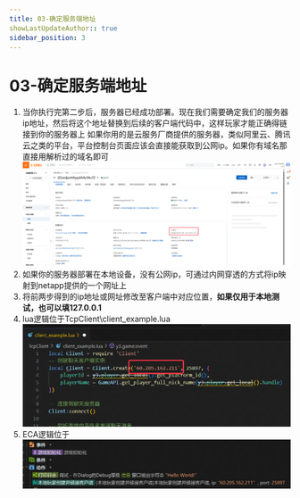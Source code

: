 ```yaml
---
title: 03-确定服务端地址
showLastUpdateAuthor:: true
sidebar_position: 3
---
```

# 03-确定服务端地址
1. 当你执行完第二步后，服务器已经成功部署。现在我们需要确定我们的服务器ip地址，然后将这个地址替换到后续的客户端代码中，这样玩家才能正确得链接到你的服务器上
如果你用的是云服务厂商提供的服务器，类似阿里云、腾讯云之类的平台，平台控制台页面应该会直接能获取到公网ip。如果你有域名那直接用解析过的域名即可
![img](./img/阿里云控制台查看IP.png)
2. 如果你的服务器部署在本地设备，没有公网ip，可通过内网穿透的方式将ip映射到netapp提供的一个网址上
3. 将前两步得到的ip地址或网址修改至客户端中对应位置，**如果仅用于本地测试，也可以填127.0.0.1**
4. lua逻辑位于TcpClient\client_example.lua
![img](./img/lua修改ip位置.png)
5. ECA逻辑位于
![img](./img/eca修改ip位置.png)
